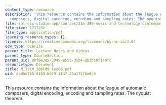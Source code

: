 ```yaml
---
content_type: resource
description: 'This resource contains the information about the league of automatic
  composers, digital encoding, encoding and sampling rates: The nyquist theorem.'
file: /ol-ocw-studio-app/courses/21m-380-music-and-technology-contemporary-history-and-aesthetics-fall-2009/dad5d7558109b0791f4723a172f6e8c9_MIT21M_380F09_lec06.pdf
file_size: 1717282
file_type: application/pdf
learning_resource_types: []
license: https://creativecommons.org/licenses/by-nc-sa/4.0/
ocw_type: OCWFile
parent_title: Lecture Notes and Videos
parent_type: CourseSection
parent_uid: 0bf9e3e5-3949-e55b-35b4-8b3bbbf1c4fc
resourcetype: Document
title: MIT21M_380F09_lec06.pdf
uid: dad5d755-8109-b079-1f47-23a172f6e8c9
---
```

This resource contains the information about the league of automatic composers, digital encoding, encoding and sampling rates: The nyquist theorem.